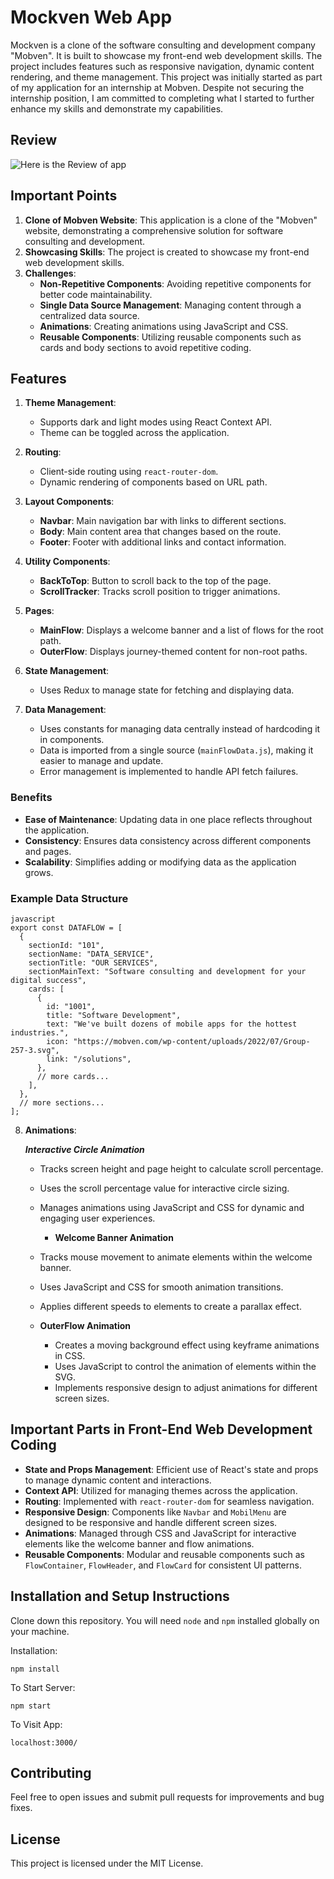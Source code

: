 # Mockven Web App

Mockven is a clone of the software consulting and development company "Mobven". It is built to showcase my front-end web development skills. The project includes features such as responsive navigation, dynamic content rendering, and theme management. This project was initially started as part of my application for an internship at Mobven. Despite not securing the internship position, I am committed to completing what I started to further enhance my skills and demonstrate my capabilities.

## Review

![Here is the Review of app](./assets/review.gif)



## Important Points

1. **Clone of Mobven Website**: This application is a clone of the "Mobven" website, demonstrating a comprehensive solution for software consulting and development.
2. **Showcasing Skills**: The project is created to showcase my front-end web development skills.
3. **Challenges**:
   - **Non-Repetitive Components**: Avoiding repetitive components for better code maintainability.
   - **Single Data Source Management**: Managing content through a centralized data source.
   - **Animations**: Creating animations using JavaScript and CSS.
   - **Reusable Components**: Utilizing reusable components such as cards and body sections to avoid repetitive coding.

## Features

1. **Theme Management**:
   - Supports dark and light modes using React Context API.
   - Theme can be toggled across the application.

2. **Routing**:
   - Client-side routing using `react-router-dom`.
   - Dynamic rendering of components based on URL path.

3. **Layout Components**:
   - **Navbar**: Main navigation bar with links to different sections.
   - **Body**: Main content area that changes based on the route.
   - **Footer**: Footer with additional links and contact information.

4. **Utility Components**:
   - **BackToTop**: Button to scroll back to the top of the page.
   - **ScrollTracker**: Tracks scroll position to trigger animations.

5. **Pages**:
   - **MainFlow**: Displays a welcome banner and a list of flows for the root path.
   - **OuterFlow**: Displays journey-themed content for non-root paths.

6. **State Management**:
   - Uses Redux to manage state for fetching and displaying data.

7. **Data Management**:
   - Uses constants for managing data centrally instead of hardcoding it in components.
   - Data is imported from a single source (`mainFlowData.js`), making it easier to manage and update.
   - Error management is implemented to handle API fetch failures.

### Benefits

- **Ease of Maintenance**: Updating data in one place reflects throughout the application.
- **Consistency**: Ensures data consistency across different components and pages.
- **Scalability**: Simplifies adding or modifying data as the application grows.

### Example Data Structure
```
javascript
export const DATAFLOW = [
  {
    sectionId: "101",
    sectionName: "DATA_SERVICE",
    sectionTitle: "OUR SERVICES",
    sectionMainText: "Software consulting and development for your digital success",
    cards: [
      {
        id: "1001",
        title: "Software Development",
        text: "We've built dozens of mobile apps for the hottest industries.",
        icon: "https://mobven.com/wp-content/uploads/2022/07/Group-257-3.svg",
        link: "/solutions",
      },
      // more cards...
    ],
  },
  // more sections...
];
```

8. **Animations**:

    ***Interactive Circle Animation***
    - Tracks screen height and page height to calculate scroll percentage.
    - Uses the scroll percentage value for interactive circle sizing.
    - Manages animations using JavaScript and CSS for dynamic and engaging user experiences.

       - **Welcome Banner Animation**
     - Tracks mouse movement to animate elements within the welcome banner.
     - Uses JavaScript and CSS for smooth animation transitions.
     - Applies different speeds to elements to create a parallax effect.

   - **OuterFlow Animation**
     - Creates a moving background effect using keyframe animations in CSS.
     - Uses JavaScript to control the animation of elements within the SVG.
     - Implements responsive design to adjust animations for different screen sizes.

## Important Parts in Front-End Web Development Coding

- **State and Props Management**: Efficient use of React's state and props to manage dynamic content and interactions.
- **Context API**: Utilized for managing themes across the application.
- **Routing**: Implemented with `react-router-dom` for seamless navigation.
- **Responsive Design**: Components like `Navbar` and `MobilMenu` are designed to be responsive and handle different screen sizes.
- **Animations**: Managed through CSS and JavaScript for interactive elements like the welcome banner and flow animations.
- **Reusable Components**: Modular and reusable components such as `FlowContainer`, `FlowHeader`, and `FlowCard` for consistent UI patterns.


## Installation and Setup Instructions

Clone down this repository. You will need `node` and `npm` installed globally on your machine.  

Installation:

`npm install`  

To Start Server:

`npm start`  

To Visit App:

`localhost:3000/`  

## Contributing 

Feel free to open issues and submit pull requests for improvements and bug fixes.

## License

This project is licensed under the MIT License.